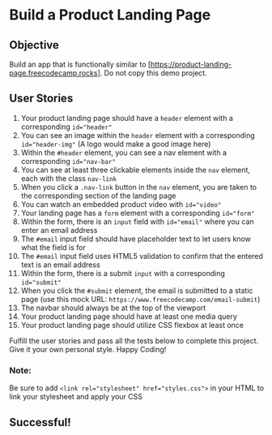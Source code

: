 # Build a Product Landing Page

## Objective

Build an app that is functionally similar to [https://product-landing-page.freecodecamp.rocks]. Do not copy this demo project.

## User Stories

1. Your product landing page should have a `header` element with a corresponding `id="header"`
2. You can see an image within the `header` element with a corresponding `id="header-img"` (A logo would make a good image here)
3. Within the `#header` element, you can see a nav element with a corresponding `id="nav-bar"`
4. You can see at least three clickable elements inside the `nav` element, each with the class `nav-link`
5. When you click a `.nav-link` button in the `nav` element, you are taken to the corresponding section of the landing page
6. You can watch an embedded product video with `id="video"`
7. Your landing page has a `form` element with a corresponding `id="form"`
8. Within the form, there is an `input` field with `id="email"` where you can enter an email address
9. The `#email` input field should have placeholder text to let users know what the field is for
10. The `#email` input field uses HTML5 validation to confirm that the entered text is an email address
11. Within the form, there is a submit `input` with a corresponding `id="submit"`
12. When you click the `#submit` element, the email is submitted to a static page (use this mock URL: `https://www.freecodecamp.com/email-submit`)
13. The navbar should always be at the top of the viewport
14. Your product landing page should have at least one media query
15. Your product landing page should utilize CSS flexbox at least once

Fulfill the user stories and pass all the tests below to complete this project. Give it your own personal style. Happy Coding!

### Note:

Be sure to add `<link rel="stylesheet" href="styles.css">` in your HTML to link your stylesheet and apply your CSS


## Successful!

